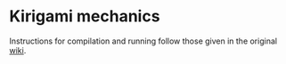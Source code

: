 # Kirigami mechanics

Instructions for compilation and running follow those given in the original [wiki](https://github.com/wimvanrees/growth_SM2018/wiki).
